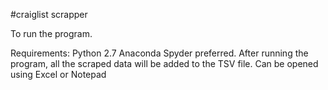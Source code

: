 #craiglist scrapper

To run the program.

Requirements: Python 2.7 Anaconda Spyder preferred. 
After running the program, all the scraped data will be added to the TSV file. 
Can be opened using Excel or Notepad 
